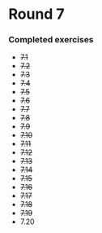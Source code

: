 # Round 7

### Completed exercises


* ~~7.1~~
* ~~7.2~~
* ~~7.3~~
* ~~7.4~~
* ~~7.5~~
* ~~7.6~~
* ~~7.7~~
* ~~7.8~~
* ~~7.9~~
* ~~7.10~~
* ~~7.11~~
* ~~7.12~~
* ~~7.13~~
* ~~7.14~~
* ~~7.15~~
* ~~7.16~~
* ~~7.17~~
* ~~7.18~~
* ~~7.19~~
* 7.20
